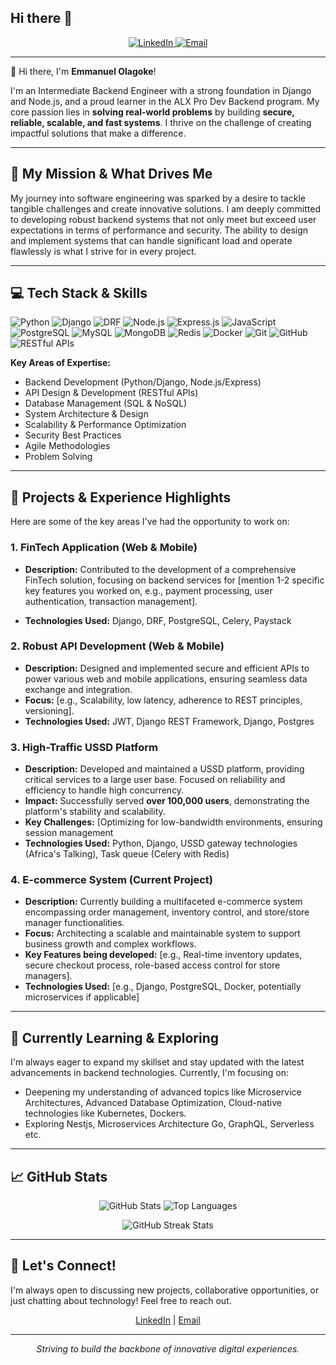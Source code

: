 ## Hi there 👋

<!--
**emmagoke/emmagoke** is a ✨ _special_ ✨ repository because its `README.md` (this file) appears on your GitHub profile.

Here are some ideas to get you started:

- 🔭 I’m currently working on ...
- 🌱 I’m currently learning ...
- 👯 I’m looking to collaborate on ...
- 🤔 I’m looking for help with ...
- 💬 Ask me about ...
- 📫 How to reach me: ...
- 😄 Pronouns: ...
- ⚡ Fun fact: ...
-->
<div align="center">
  <a href="https://github.com/emmagoke">
    </a>
</div>

<div align="center">
  <a href="https://www.linkedin.com/in/emmanuel-olagoke-62a68119b/" target="_blank">
    <img src="https://img.shields.io/badge/LinkedIn-0077B5?style=for-the-badge&logo=linkedin&logoColor=white" alt="LinkedIn"/>
  </a>
  <a href="YOUR_TWITTER_PROFILE_URL_OR_OTHER_RELEVANT_SOCIAL_LINK" target="_blank">
    </a>
  <a href="mailto:emma.goke05@gmail.com" target="_blank">
    <img src="https://img.shields.io/badge/Email-D14836?style=for-the-badge&logo=gmail&logoColor=white" alt="Email"/>
  </a>
  </div>

---

👋 Hi there, I'm **Emmanuel Olagoke**!

<p align="left">
  I'm an Intermediate Backend Engineer with a strong foundation in Django and Node.js, and a proud learner in the ALX Pro Dev Backend program. My core passion lies in <strong>solving real-world problems</strong> by building <strong>secure, reliable, scalable, and fast systems</strong>. I thrive on the challenge of creating impactful solutions that make a difference.
</p>

---

## 🚀 My Mission & What Drives Me

My journey into software engineering was sparked by a desire to tackle tangible challenges and create innovative solutions. I am deeply committed to developing robust backend systems that not only meet but exceed user expectations in terms of performance and security. The ability to design and implement systems that can handle significant load and operate flawlessly is what I strive for in every project.

---

## 💻 Tech Stack & Skills

<p align="left">
  <img src="https://img.shields.io/badge/Python-3776AB?style=for-the-badge&logo=python&logoColor=white" alt="Python"/>
  <img src="https://img.shields.io/badge/Django-092E20?style=for-the-badge&logo=django&logoColor=white" alt="Django"/>
  <img src="https://img.shields.io/badge/Django%20REST%20Framework-A30000?style=for-the-badge&logo=django&logoColor=white" alt="DRF"/>
  <img src="https://img.shields.io/badge/Node.js-339933?style=for-the-badge&logo=nodedotjs&logoColor=white" alt="Node.js"/>
  <img src="https://img.shields.io/badge/Express.js-000000?style=for-the-badge&logo=express&logoColor=white" alt="Express.js"/>
  <img src="https://img.shields.io/badge/JavaScript-F7DF1E?style=for-the-badge&logo=javascript&logoColor=black" alt="JavaScript"/>
  <img src="https://img.shields.io/badge/PostgreSQL-336791?style=for-the-badge&logo=postgresql&logoColor=white" alt="PostgreSQL"/>
  <img src="https://img.shields.io/badge/MySQL-4479A1?style=for-the-badge&logo=mysql&logoColor=white" alt="MySQL"/>
  <img src="https://img.shields.io/badge/MongoDB-47A248?style=for-the-badge&logo=mongodb&logoColor=white" alt="MongoDB"/>
  <img src="https://img.shields.io/badge/Redis-DC382D?style=for-the-badge&logo=redis&logoColor=white" alt="Redis"/>
  <img src="https://img.shields.io/badge/Docker-2496ED?style=for-the-badge&logo=docker&logoColor=white" alt="Docker"/>
  <!-- <img src="https://img.shields.io/badge/AWS-232F3E?style=for-the-badge&logo=amazon-aws&logoColor=white" alt="AWS"/> -->
  <img src="https://img.shields.io/badge/Git-F05032?style=for-the-badge&logo=git&logoColor=white" alt="Git"/>
  <img src="https://img.shields.io/badge/GitHub-181717?style=for-the-badge&logo=github&logoColor=white" alt="GitHub"/>
  <img src="https://img.shields.io/badge/RESTful%20APIs-0277BD?style=for-the-badge&logo=api&logoColor=white" alt="RESTful APIs"/>
  </p>

**Key Areas of Expertise:**

<ul>
  <li>Backend Development (Python/Django, Node.js/Express)</li>
  <li>API Design & Development (RESTful APIs)</li>
  <li>Database Management (SQL & NoSQL)</li>
  <li>System Architecture & Design</li>
  <li>Scalability & Performance Optimization</li>
  <li>Security Best Practices</li>
  <li>Agile Methodologies</li>
  <li>Problem Solving</li>
</ul>

---

## 🔧 Projects & Experience Highlights

Here are some of the key areas I've had the opportunity to work on:

### 1. FinTech Application (Web & Mobile)

- **Description:** Contributed to the development of a comprehensive FinTech solution, focusing on backend services for [mention 1-2 specific key features you worked on, e.g., payment processing, user authentication, transaction management].
<!-- - **Impact:** [Quantify your impact if possible, e.g., "Improved API response time by X%", "Ensured secure handling of financial data for Y users"]. -->
- **Technologies Used:** Django, DRF, PostgreSQL, Celery, Paystack
<!-- - **Pinned Repository (Optional):** `[Link to a relevant public repo if available]` -->

### 2. Robust API Development (Web & Mobile)

- **Description:** Designed and implemented secure and efficient APIs to power various web and mobile applications, ensuring seamless data exchange and integration.
- **Focus:** [e.g., Scalability, low latency, adherence to REST principles, versioning].
- **Technologies Used:** JWT, Django REST Framework, Django, Postgres
<!-- - **Pinned Repository (Optional):** `[Link to a relevant public repo if available]` -->

### 3. High-Traffic USSD Platform

- **Description:** Developed and maintained a USSD platform, providing critical services to a large user base. Focused on reliability and efficiency to handle high concurrency.
- **Impact:** Successfully served **over 100,000 users**, demonstrating the platform's stability and scalability.
- **Key Challenges:** [Optimizing for low-bandwidth environments, ensuring session management
- **Technologies Used:** Python, Django, USSD gateway technologies (Africa's Talking), Task queue (Celery with Redis)

### 4. E-commerce System (Current Project)

- **Description:** Currently building a multifaceted e-commerce system encompassing order management, inventory control, and store/store manager functionalities.
- **Focus:** Architecting a scalable and maintainable system to support business growth and complex workflows.
- **Key Features being developed:** [e.g., Real-time inventory updates, secure checkout process, role-based access control for store managers].
- **Technologies Used:** [e.g., Django, PostgreSQL, Docker, potentially microservices if applicable]
<!-- - **Pinned Repository (Optional):** `[Link to your current project repo if public, or a demo version]` -->

---

## 🌱 Currently Learning & Exploring

I'm always eager to expand my skillset and stay updated with the latest advancements in backend technologies. Currently, I'm focusing on:

- Deepening my understanding of advanced topics like Microservice Architectures, Advanced Database Optimization, Cloud-native technologies like Kubernetes, Dockers.
- Exploring Nestjs, Microservices Architecture Go, GraphQL, Serverless etc.

---

## 📈 GitHub Stats

<p align="center">
  <img src="https://github-readme-stats.vercel.app/api?username=emmagoke&show_icons=true&theme=radical&hide_border=true&cache_seconds=86400" alt="GitHub Stats" />
  <img src="https://github-readme-stats.vercel.app/api/top-langs/?username=emmagoke&layout=compact&theme=radical&hide_border=true&langs_count=8" alt="Top Languages" />
</p>
<p align="center">
  <img src="https://github-readme-streak-stats.herokuapp.com/?user=emmagoke&theme=radical&hide_border=true" alt="GitHub Streak Stats"/>
</p>

---

## 🤝 Let's Connect!

I'm always open to discussing new projects, collaborative opportunities, or just chatting about technology! Feel free to reach out.

<p align="center">
  <a href="https://www.linkedin.com/in/emmanuel-olagoke-62a68119b/" target="_blank">LinkedIn</a> |
  <a href="mailto:emma.goke05@gmail.com" target="_blank">Email</a>
  </p>

---

<p align="center">
  <em>Striving to build the backbone of innovative digital experiences.</em>
</p>
